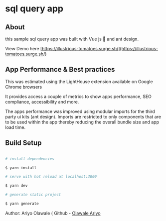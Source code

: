 # sql query app

## About

this sample sql query app was built with Vue js 🎉 and ant design.

View Demo here [https://illustrious-tomatoes.surge.sh/](https://illustrious-tomatoes.surge.sh/)

## App Performance & Best practices

This was estimated using the LightHouse extension available on Google Chrome browsers

It provides access a couple of metrics to show apps performance, SEO compliance, accessibility and more.

The apps performance was improved using modular imports for the third party ui kits (ant design). Imports are restricted to only components that are to be used within the app thereby reducing the overall bundle size and app load time.

## Build Setup

```bash

# install dependencies

$ yarn install

# serve with hot reload at localhost:3000

$ yarn dev

# generate static project

$ yarn generate

```

Author: Ariyo Olawale ( Github - [Olawale Ariyo](https://github.com/olawalle)
